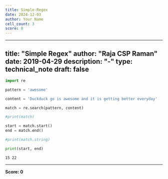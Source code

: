 ```yaml
---
title: Simple-Regex
date: 2024-12-03
author: Your Name
cell_count: 3
score: 0
---
```


---
title: "Simple Regex"
author: "Raja CSP Raman"
date: 2019-04-29
description: "-"
type: technical_note
draft: false
---

```python
import re
```


```python
pattern = 'awesome'

content = 'Duckduck go is awesome and it is getting better everyday'

match = re.search(pattern, content)

#print(match)

start = match.start()
end = match.end()

#print(match.string)

print(start, end)
```

    15 22



---
**Score: 0**